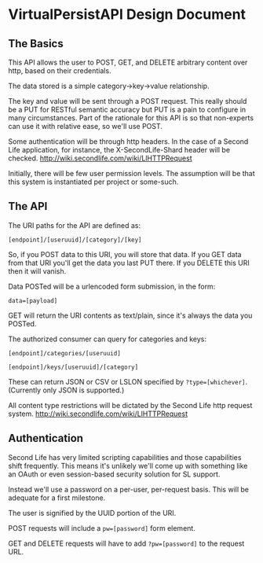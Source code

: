 VirtualPersistAPI Design Document
==

The Basics
----

This API allows the user to POST, GET, and DELETE arbitrary content over http, based on their credentials.

The data stored is a simple category->key->value relationship.

The key and value will be sent through a POST request. This really should be a PUT for RESTful semantic accuracy but PUT is a pain to configure in many circumstances. Part of the rationale for this API is so that non-experts can use it with relative ease, so we'll use POST.

Some authentication will be through http headers. In the case of a Second Life application, for instance, the X-SecondLife-Shard header will be checked. http://wiki.secondlife.com/wiki/LlHTTPRequest

Initially, there will be few user permission levels. The assumption will be that this system is instantiated per project or some-such.

The API
-------

The URI paths for the API are defined as:

`[endpoint]/[useruuid]/[category]/[key]`

So, if you POST data to this URI, you will store that data. If you GET data from that URI you'll get the data you last PUT there. If you DELETE this URI then it will vanish.

Data POSTed will be a urlencoded form submission, in the form:

`data=[payload]`

GET will return the URI contents as text/plain, since it's always the data you POSTed.

The authorized consumer can query for categories and keys:

`[endpoint]/categories/[useruuid]`

`[endpoint]/keys/[useruuid]/[category]`

These can return JSON or CSV or LSLON specified by `?type=[whichever]`. (Currently only JSON is supported.)

All content type restrictions will be dictated by the Second Life http request system. http://wiki.secondlife.com/wiki/LlHTTPRequest

Authentication
--------------

Second Life has very limited scripting capabilities and those capabilities shift frequently. This means it's unlikely we'll come up with something like an OAuth or even session-based security solution for SL support.

Instead we'll use a password on a per-user, per-request basis. This will be adequate for a first milestone.

The user is signified by the UUID portion of the URI.

POST requests will include a `pw=[password]` form element.

GET and DELETE requests will have to add `?pw=[password]` to the request URL.

